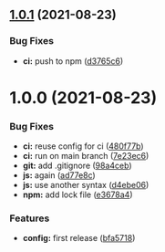 ## [1.0.1](https://github.com/sitkoru/semantic-release-config/compare/v1.0.0...v1.0.1) (2021-08-23)


### Bug Fixes

* **ci:** push to npm ([d3765c6](https://github.com/sitkoru/semantic-release-config/commit/d3765c67e609c9d9d06cbe932adb084c65cb5b4d))

# 1.0.0 (2021-08-23)


### Bug Fixes

* **ci:** reuse config for ci ([480f77b](https://github.com/sitkoru/semantic-release-config/commit/480f77bcc73ad0ab0692a218b05663a91c08c26a))
* **ci:** run on main branch ([7e23ec6](https://github.com/sitkoru/semantic-release-config/commit/7e23ec649a4499fd300089d7322b1fcfcc44bdf9))
* **git:** add .gitignore ([98a4ceb](https://github.com/sitkoru/semantic-release-config/commit/98a4ceb21062020a2040832efd5dc404f68aa9d3))
* **js:** again ([ad77e8c](https://github.com/sitkoru/semantic-release-config/commit/ad77e8cca8dd7dd2057285c2278e34ccc811ac9b))
* **js:** use another syntax ([d4ebe06](https://github.com/sitkoru/semantic-release-config/commit/d4ebe060dd9d09919dfe6c3a988477e4e7123ebb))
* **npm:** add lock file ([e3678a4](https://github.com/sitkoru/semantic-release-config/commit/e3678a477740f44672b07b87e931a422423a7904))


### Features

* **config:** first release ([bfa5718](https://github.com/sitkoru/semantic-release-config/commit/bfa5718103fda9f2a336622f07beb389542c1ddb))

